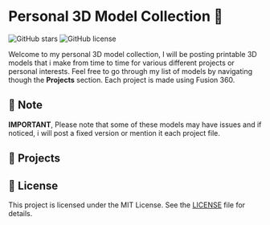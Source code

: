 # Personal 3D Model Collection 🎨

![GitHub stars](https://img.shields.io/github/stars/klsxgh/3D-Model-collection?style=social)
![GitHub license](https://img.shields.io/github/license/klsxgh/3D-Model-collection)

Welcome to my personal 3D model collection, I will be posting printable 3D models that i make from time to time for various different projects or personal interests. Feel free to go through my list of models by navigating though the **Projects** section. Each project is made using Fusion 360.

## 📝 Note
**IMPORTANT**,
Please note that some of these models may have issues and if noticed, i will post a fixed version or mention it each project file.

## 📂 Projects

## 📜 License
This project is licensed under the MIT License. See the [LICENSE](./LICENSE) file for details.

